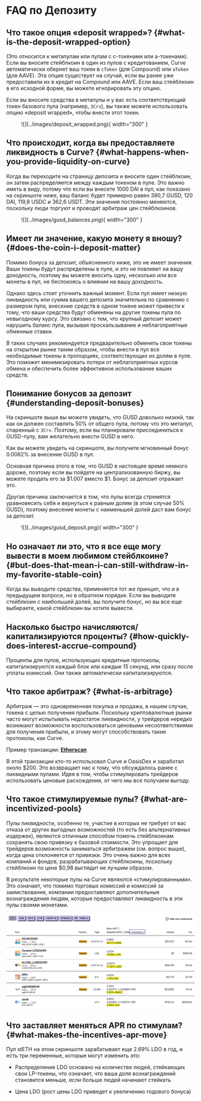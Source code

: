 <h1>FAQ по Депозиту</h1>

## **Что такое опция «deposit wrapped»?** {#what-is-the-deposit-wrapped-option}

(Это относится к метапулам или пулам с c-токенами или a-токенами). Если вы вносите стейблкоин в один из пулов с кредитованием, Curve автоматически обернет ваш токен в `cToken` (для Compound) или `aToken` (для AAVE). Эта опция существует на случай, если вы ранее уже предоставили их в кредит на Compound или AAVE. Если ваш стейблкоин в его исходной форме, вы можете игнорировать эту опцию.

Если вы вносите средства в метапулы и у вас есть соответствующий токен базового пула (например, `3Crv`), вы также можете использовать опцию «deposit wrapped», чтобы внести этот токен.

<figure markdown>
  ![](../images/deposit_wrapped.png){ width="300" }
  <figcaption></figcaption>
</figure>

## **Что происходит, когда вы предоставляете ликвидность в Curve?** {#what-happens-when-you-provide-liquidity-on-curve}

Когда вы переходите на страницу депозита и вносите один стейблкоин, он затем распределяется между каждым токеном в пуле. Это важно иметь в виду, потому что если вы внесете 1000 DAI в пул, как показано на скриншоте ниже, ваш баланс будет примерно равен 390,7 GUSD, 120 DAI, 119,8 USDC и 362,6 USDT. Эти значения постоянно меняются, поскольку люди торгуют и проводят арбитраж цен стейблкоинов.

<figure markdown>
  ![](../images/gusd_balances.png){ width="300" }
  <figcaption></figcaption>
</figure>

## **Имеет ли значение, какую монету я вношу?** {#does-the-coin-i-deposit-matter}

Помимо бонуса за депозит, объясненного ниже, это не имеет значения. Ваши токены будут распределены в пуле, и это не повлияет на вашу доходность, поэтому вы можете вносить одну, несколько или все монеты в пул, не беспокоясь о влиянии на вашу доходность.

Однако здесь стоит уточнить важный момент. Если пул имеет низкую ликвидность или сумма вашего депозита значительна по сравнению с размером пула, внесение средств в одном токене может привести к тому, что ваши средства будут обменяны на другие токены пула по невыгодному курсу. Это связано с тем, что крупный депозит может нарушить баланс пула, вызывая проскальзывание и неблагоприятные обменные ставки.

В таких случаях рекомендуется предварительно обменять свои токены на открытом рынке таким образом, чтобы внести в пул все необходимые токены в пропорциях, соответствующих их долям в пуле. Это поможет минимизировать потери от неблагоприятных курсов обмена и обеспечить более эффективное использование ваших средств.

## **Понимание бонусов за депозит** {#understanding-deposit-bonuses}

На скриншоте выше вы можете увидеть, что GUSD довольно низкий, так как он должен составлять 50% от общего пула, потому что это метапул, спаренный с `3Crv`. Поэтому, если вы планировали присоединиться к GUSD-пулу, вам желательно внести GUSD в него.

Как вы можете увидеть на скриншоте, вы получите мгновенный бонус 0.0082% за внесение GUSD в пул.

Основная причина этого в том, что GUSD в настоящее время немного дороже, поэтому если вы пойдете на централизованную биржу, вы можете продать его за $1.007 вместо $1. Бонус за депозит отражает это.

Другая причина заключается в том, что пулы всегда стремятся уравновесить себя и вернуться к равным долям (в этом случае 50% GUSD), поэтому внесение монеты с наименьшей долей даст вам бонус за депозит.

<figure markdown>
  ![](../images/gusd_deposit.png){ width="300" }
  <figcaption></figcaption>
</figure>

## **Но означает ли это, что я все еще могу вывести в моем любимом стейблкоине?** {#but-does-that-mean-i-can-still-withdraw-in-my-favorite-stable-coin}

Когда вы выводите средства, применяется тот же принцип, что и в предыдущем вопросе, но в обратном порядке. Если вы выводите стейблкоин с наибольшей долей, вы получите бонус, но вы все еще выбираете, какой стейблкоин вы хотите вывести.

## **Насколько быстро начисляются/капитализируются проценты?** {#how-quickly-does-interest-accrue-compound}

Проценты для пулов, использующих кредитные протоколы, капитализируются каждый блок или каждые 15 секунд, или сразу после уплаты комиссий. Они также автоматически капитализируются.

## **Что такое арбитраж?** {#what-is-arbitrage}

Арбитраж — это одновременная покупка и продажа, в нашем случае, токена с целью получения прибыли. Поскольку криптовалютные рынки часто могут испытывать недостаток ликвидности, у трейдеров нередко возникают возможности воспользоваться ценовыми несоответствиями для получения прибыли, и этому могут способствовать такие протоколы, как Curve.

Пример транзакции: ​[**Etherscan**](https://etherscan.io/tx/0x259b7ac1f50554fe5ddcfeea7b4fa90ad70356ddfbbd341289db0dfbf99447f9)​

В этой транзакции кто-то использовал Curve и OasisDex и заработал около $200. Это возвращает нас к тому, что обсуждалось ранее с ликвидными пулами. Идея в том, чтобы стимулировать трейдеров использовать ценовые расхождения, от чего мы все получаем выгоду.

## **Что такое стимулируемые пулы?** {#what-are-incentivized-pools}

Пулы ликвидности, особенно те, участие в которых не требует от вас отказа от других выгодных возможностей (то есть без альтернативных издержек), являются отличным способом помочь стейблкоинам сохранять свою привязку к базовой стоимости. Это упрощает для трейдеров возможность заниматься арбитражем (см. вопрос выше), когда цена отклоняется от привязки. Это очень важно для всех компаний и фондов, разрабатывающих стейблкоины, поскольку стейблкоин по цене $0,98 выглядит не лучшим образом.

В результате некоторые пулы на Curve являются «стимулированными». Это означает, что помимо торговых комиссий и комиссий за заимствование, компании предоставляют дополнительные вознаграждения людям, которые предоставляют ликвидность в эти пулы своими монетами.

![Pool Incentives](../images/ui/pool-incentives.png)

## **Что заставляет меняться APR по стимулам?** {#what-makes-the-incentives-apr-move}

Пул stETH на этом скриншоте зарабатывает еще 2.69% LDO в год, и есть три переменные, которые могут изменить это:

* Распределение LDO основано на количестве людей, стейкающих свои LP-токены, что означает, что ваша доля вознаграждений становится меньше, если больше людей начинают стейкать

* Цена LDO (рост цены LDO приведет к увеличению годового бонуса)

